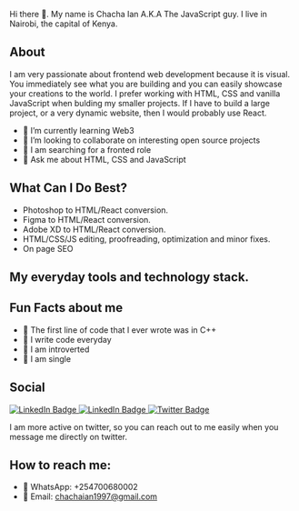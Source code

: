 Hi there 👋. My name is Chacha Ian A.K.A The JavaScript guy. I live in Nairobi, the capital of Kenya.

## About

I am very passionate about frontend web development because it is visual. You immediately see what you are building and you can easily showcase your creations to the world. I prefer working with HTML, CSS and vanilla JavaScript when bulding my smaller projects. If I have to build a large project, or a very dynamic website, then I would probably use React.

- 🌱 I’m currently learning Web3
- 👯 I’m looking to collaborate on interesting open source projects
- 🤔 I am searching for a fronted role
- 💬 Ask me about HTML, CSS and JavaScript


## What Can I Do Best?
- Photoshop to HTML/React conversion.
- Figma to HTML/React conversion.
- Adobe XD to HTML/React conversion.
- HTML/CSS/JS editing, proofreading, optimization and minor fixes.
- On page SEO

## My everyday tools and technology stack.


## Fun Facts about me
- 🛶 The first line of code that I ever wrote was in C++
- 🎩 I write code everyday
- 🧵 I am introverted
- 🎨 I am single

## Social 

<div id="badges">
  <a href="your-linkedin-URL">
    <img src="https://img.shields.io/badge/LinkedIn-blue?style=for-the-badge&logo=linkedin&logoColor=white" alt="LinkedIn Badge"/>
  </a>
  <a href="your-upwork-URL">
    <img src="https://img.shields.io/badge/Upwork-green?style=for-the-badge&logo=upwork&logoColor=white" alt="LinkedIn Badge"/>
  </a>
  <a href="your-twitter-URL">
    <img src="https://img.shields.io/badge/Twitter-blue?style=for-the-badge&logo=twitter&logoColor=white" alt="Twitter Badge"/>
  </a>
</div>

I am more active on twitter, so you can reach out to me easily when you message me directly on twitter.

## How to reach me: 
- 📌 WhatsApp: +254700680002
- 📌 Email: chachaian1997@gmail.com

